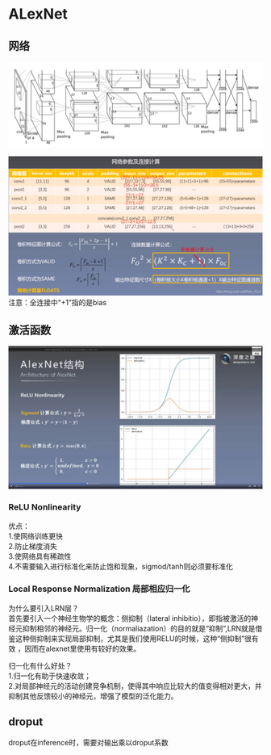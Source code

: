 # ALexNet
## 网络
![网络结构](439761-20190129114344192-623663293.jpg)


![卷积计算](20190630163604600.PNG)  
注意：全连接中“+1”指的是bias

## 激活函数
![激活函数](2020-09-02-10-39-51的屏幕截图.png) 
### ReLU Nonlinearity  
优点：  
1.使网络训练更快  
2.防止梯度消失  
3.使网络具有稀疏性   
4.不需要输入进行标准化来防止饱和现象，sigmod/tanh则必须要标准化

### Local Response Normalization 局部相应归一化
为什么要引入LRN层？  
首先要引入一个神经生物学的概念：侧抑制（lateral inhibitio），即指被激活的神经元抑制相邻的神经元。归一化（normaliazation）的目的就是“抑制”,LRN就是借鉴这种侧抑制来实现局部抑制，尤其是我们使用RELU的时候，这种“侧抑制”很有效 ，因而在alexnet里使用有较好的效果。

归一化有什么好处？  
1.归一化有助于快速收敛；  
2.对局部神经元的活动创建竞争机制，使得其中响应比较大的值变得相对更大，并抑制其他反馈较小的神经元，增强了模型的泛化能力。

## droput
droput在inference时，需要对输出乘以droput系数